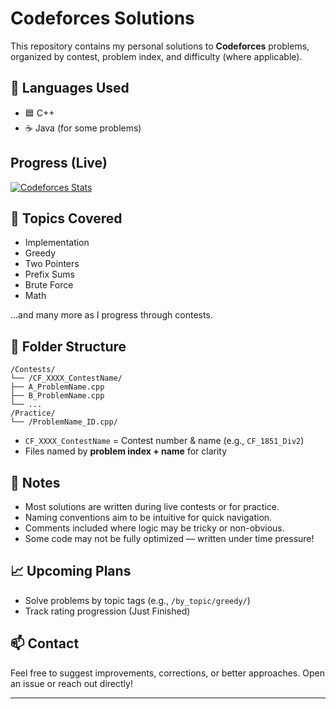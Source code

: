 # Codeforces Solutions

This repository contains my personal solutions to **Codeforces** problems, organized by contest, problem index, and difficulty (where applicable).

## 🚀 Languages Used

- 🟦 C++
- ☕ Java (for some problems)

## Progress (Live)

[![Codeforces Stats](https://codeforces-readme-stats.vercel.app/api/card?username=the_adee)](https://codeforces.com/profile/the_adee)

## 🧠 Topics Covered

- Implementation
- Greedy
- Two Pointers
- Prefix Sums
- Brute Force
- Math

...and many more as I progress through contests.


## 📁 Folder Structure

```shell
/Contests/
└── /CF_XXXX_ContestName/
├── A_ProblemName.cpp
├── B_ProblemName.cpp
└── ...
/Practice/
└── /ProblemName_ID.cpp/
```

- `CF_XXXX_ContestName` = Contest number & name (e.g., `CF_1851_Div2`)
- Files named by **problem index + name** for clarity

## 📌 Notes

- Most solutions are written during live contests or for practice.
- Naming conventions aim to be intuitive for quick navigation.
- Comments included where logic may be tricky or non-obvious.
- Some code may not be fully optimized — written under time pressure!

## 📈 Upcoming Plans

- Solve problems by topic tags (e.g., `/by_topic/greedy/`)
- Track rating progression (Just Finished)

## 📫 Contact

Feel free to suggest improvements, corrections, or better approaches. Open an issue or reach out directly!

---
